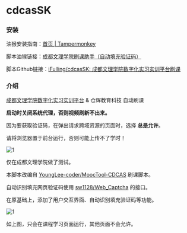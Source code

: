 # cdcasSK

### 安装

油猴安装指南：[首页 | Tampermonkey](https://www.tampermonkey.net/index.php?locale=zh)

脚本油猴链接：[成都文理学院刷课助手（自动填充验证码）](https://greasyfork.org/zh-CN/scripts/512596)

脚本Github链接：[iFulling/cdcasSK: 成都文理学院数字化实习实训平台刷课](https://github.com/iFulling/cdcasSK)

### 介绍

 [成都文理学院数字化实习实训平台](https://zxshixun.cdcas.com/)  & 仓辉教育科技 自动刷课

**启动时关闭系统代理，否则视频刷新不出来。**

因为要获取验证码，在弹出请求跨域资源的页面时，选择 **总是允许**。

请将浏览器置于前台运行，否则可能上传不了学时！

![1](https://img.picui.cn/free/2024/10/16/670f1ac0b8ffd.png)

仅在成都文理学院做了测试。 

本脚本改编自 [YoungLee-coder/MoocTool-CDCAS](https://github.com/YoungLee-coder/MoocTool-CDCAS) 刷课脚本。

自动识别填充网页验证码使用 [sw1128/Web_Captcha](https://github.com/sw1128/Web_Captcha) 的接口。

在原基础上，添加了用户交互界面、自动识别填充验证码等功能。

![1](https://img.picui.cn/free/2024/10/16/670f1ac37b3b7.png)

如上图，只会在课程学习页面运行，其他页面不会允许。